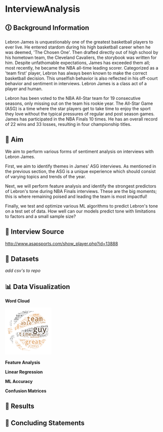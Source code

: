 # InterviewAnalysis
## 🛈 Background Information
Lebron James is unquestionably one of the greatest basketball players to ever live. He entered stardom during his high basketball career when he was deemed, 'The Chosen One'. Then drafted directly out of high school by his hometown team, the Cleveland Cavaliers, the storybook was written for him. Despite unfathomable expectations, James has exceeded them all; most recently, he became the NBA all-time leading scorer. Categorized as a 'team first' player, Lebron has always been known to make the correct basketball decision. This unselfish behavior is also reflected in his off-court behavior and sentiment in interviews. Lebron James is a class act of a player and human. 

Lebron has been voted to the NBA All-Star team for 19 consecutive seasons, only missing out on the team his rookie year. The All-Star Game (ASG) is a time where the star players get to take time to enjoy the sport they love without the typical pressures of regular and post season games. James has participated in the NBA Finals 10 times. He has an overall record of 22 wins and 33 losses, resulting in four championship titles. 

## 🎯 Aim
We aim to perform various forms of sentiment analysis on interviews with Lebron James. 

First, we aim to identify themes in James' ASG interviews. As mentioned in the previous section, the ASG is a unique experience which should consist of varying topics and trends of the year. 

Next, we will perform feature analysis and identify the strongest predictors of Lebron's tone during NBA Finals interviews. These are the big moments; this is where remaining poised and leading the team is most impactful! 

Finally, we test and optimize various ML algorithms to predict Lebron's tone on a test set of data. How well can our models predict tone with limitations to factors and a small sample size? 

## :mag_right: Interview Source
http://www.asapsports.com/show_player.php?id=13888

## 📁 Datasets
*add csv's to repo*

## 📊 Data Visualization
**Word Cloud**

<img src="Data_visuals/Bball_wordcloud.png" width="30%"> 

**Feature Analysis**

**Linear Regression**

**ML Accuracy**

**Confusion Matrices**

## :bookmark_tabs: Results

## :closed_book: Concluding Statements
